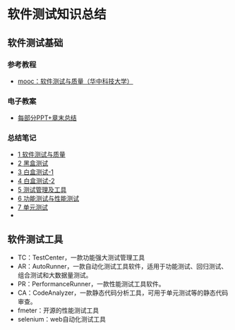 # 软件测试知识总结

## 软件测试基础

### 参考教程
- [mooc：软件测试与质量（华中科技大学）](https://www.bilibili.com/video/av41927520)

### 电子教案
- [每部分PPT+章末总结](https://github.com/anliux/SoftwareTest/tree/master/intro/docs)

### 总结笔记
- [1 软件测试与质量](https://github.com/anliux/SoftwareTest/blob/master/intro/notes/1-%E8%BD%AF%E4%BB%B6%E6%B5%8B%E8%AF%95%E4%B8%8E%E8%B4%A8%E9%87%8F%E6%A6%82%E8%BF%B0.md)
- [2 黑盒测试](https://github.com/anliux/SoftwareTest/blob/master/intro/notes/2-%E9%BB%91%E7%9B%92%E6%B5%8B%E8%AF%95.md)
- [3 白盒测试-1](https://github.com/anliux/SoftwareTest/blob/master/intro/notes/3-%E7%99%BD%E7%9B%92%E6%B5%8B%E8%AF%95-1.md)
- [4 白盒测试-2](https://github.com/anliux/SoftwareTest/blob/master/intro/notes/4-%E7%99%BD%E7%9B%92%E6%B5%8B%E8%AF%95-2.md)
- [5 测试管理及工具](https://github.com/anliux/SoftwareTest/blob/master/intro/notes/5-%E6%B5%8B%E8%AF%95%E7%AE%A1%E7%90%86%E5%8F%8A%E5%B7%A5%E5%85%B7.md)
- [6 功能测试与性能测试](https://github.com/anliux/SoftwareTest/blob/master/intro/notes/6-%E5%8A%9F%E8%83%BD%E6%B5%8B%E8%AF%95%E4%B8%8E%E6%80%A7%E8%83%BD%E6%B5%8B%E8%AF%95.md)
- [7 单元测试]()
- []()



## 软件测试工具
- TC：TestCenter，一款功能强大测试管理工具
- AR：AutoRunner，一款自动化测试工具软件，适用于功能测试、回归测试、组合测试和大数据量测试。
- PR：PerformanceRunner，一款性能测试工具软件。
- CA：CodeAnalyzer，一款静态代码分析工具，可用于单元测试等的静态代码审查。
- fmeter：开源的性能测试工具
- selenium：web自动化测试工具
